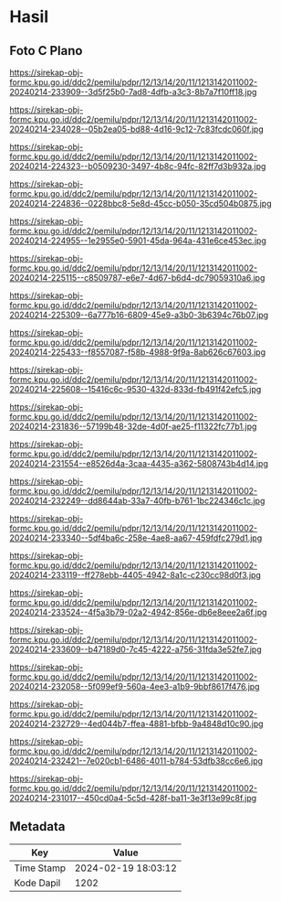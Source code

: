 # Hasil

## Foto C Plano

https://sirekap-obj-formc.kpu.go.id/ddc2/pemilu/pdpr/12/13/14/20/11/1213142011002-20240214-233909--3d5f25b0-7ad8-4dfb-a3c3-8b7a7f10ff18.jpg

https://sirekap-obj-formc.kpu.go.id/ddc2/pemilu/pdpr/12/13/14/20/11/1213142011002-20240214-234028--05b2ea05-bd88-4d16-9c12-7c83fcdc060f.jpg

https://sirekap-obj-formc.kpu.go.id/ddc2/pemilu/pdpr/12/13/14/20/11/1213142011002-20240214-224323--b0509230-3497-4b8c-94fc-82ff7d3b932a.jpg

https://sirekap-obj-formc.kpu.go.id/ddc2/pemilu/pdpr/12/13/14/20/11/1213142011002-20240214-224836--0228bbc8-5e8d-45cc-b050-35cd504b0875.jpg

https://sirekap-obj-formc.kpu.go.id/ddc2/pemilu/pdpr/12/13/14/20/11/1213142011002-20240214-224955--1e2955e0-5901-45da-964a-431e6ce453ec.jpg

https://sirekap-obj-formc.kpu.go.id/ddc2/pemilu/pdpr/12/13/14/20/11/1213142011002-20240214-225115--c8509787-e6e7-4d67-b6d4-dc79059310a6.jpg

https://sirekap-obj-formc.kpu.go.id/ddc2/pemilu/pdpr/12/13/14/20/11/1213142011002-20240214-225309--6a777b16-6809-45e9-a3b0-3b6394c76b07.jpg

https://sirekap-obj-formc.kpu.go.id/ddc2/pemilu/pdpr/12/13/14/20/11/1213142011002-20240214-225433--f8557087-f58b-4988-9f9a-8ab626c67603.jpg

https://sirekap-obj-formc.kpu.go.id/ddc2/pemilu/pdpr/12/13/14/20/11/1213142011002-20240214-225608--15416c6c-9530-432d-833d-fb491f42efc5.jpg

https://sirekap-obj-formc.kpu.go.id/ddc2/pemilu/pdpr/12/13/14/20/11/1213142011002-20240214-231836--57199b48-32de-4d0f-ae25-f11322fc77b1.jpg

https://sirekap-obj-formc.kpu.go.id/ddc2/pemilu/pdpr/12/13/14/20/11/1213142011002-20240214-231554--e8526d4a-3caa-4435-a362-5808743b4d14.jpg

https://sirekap-obj-formc.kpu.go.id/ddc2/pemilu/pdpr/12/13/14/20/11/1213142011002-20240214-232249--dd8644ab-33a7-40fb-b761-1bc224346c1c.jpg

https://sirekap-obj-formc.kpu.go.id/ddc2/pemilu/pdpr/12/13/14/20/11/1213142011002-20240214-233340--5df4ba6c-258e-4ae8-aa67-459fdfc279d1.jpg

https://sirekap-obj-formc.kpu.go.id/ddc2/pemilu/pdpr/12/13/14/20/11/1213142011002-20240214-233119--ff278ebb-4405-4942-8a1c-c230cc98d0f3.jpg

https://sirekap-obj-formc.kpu.go.id/ddc2/pemilu/pdpr/12/13/14/20/11/1213142011002-20240214-233524--4f5a3b79-02a2-4942-856e-db6e8eee2a6f.jpg

https://sirekap-obj-formc.kpu.go.id/ddc2/pemilu/pdpr/12/13/14/20/11/1213142011002-20240214-233609--b47189d0-7c45-4222-a756-31fda3e52fe7.jpg

https://sirekap-obj-formc.kpu.go.id/ddc2/pemilu/pdpr/12/13/14/20/11/1213142011002-20240214-232058--5f099ef9-560a-4ee3-a1b9-9bbf8617f476.jpg

https://sirekap-obj-formc.kpu.go.id/ddc2/pemilu/pdpr/12/13/14/20/11/1213142011002-20240214-232729--4ed044b7-ffea-4881-bfbb-9a4848d10c90.jpg

https://sirekap-obj-formc.kpu.go.id/ddc2/pemilu/pdpr/12/13/14/20/11/1213142011002-20240214-232421--7e020cb1-6486-4011-b784-53dfb38cc6e6.jpg

https://sirekap-obj-formc.kpu.go.id/ddc2/pemilu/pdpr/12/13/14/20/11/1213142011002-20240214-231017--450cd0a4-5c5d-428f-ba11-3e3f13e99c8f.jpg


## Metadata

| Key        | Value               |
| ---------- | ------------------- |
| Time Stamp | 2024-02-19 18:03:12 |
| Kode Dapil | 1202                |



